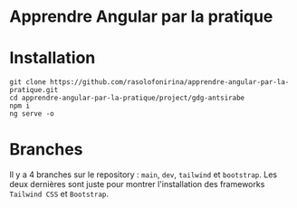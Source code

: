 # Apprendre Angular par la pratique

# Installation

```
git clone https://github.com/rasolofonirina/apprendre-angular-par-la-pratique.git
cd apprendre-angular-par-la-pratique/project/gdg-antsirabe
npm i
ng serve -o
```

# Branches

Il y a 4 branches sur le repository : `main`, `dev`, `tailwind` et `bootstrap`. Les deux dernières sont juste pour montrer l'installation des frameworks `Tailwind CSS` et `Bootstrap`.

